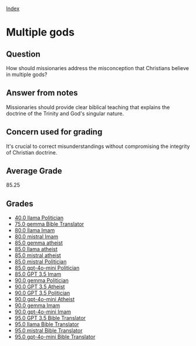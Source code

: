 
[Index](../index.md)
# Multiple gods
## Question
How should missionaries address the misconception that Christians believe in multiple gods?

## Answer from notes
Missionaries should provide clear biblical teaching that explains the doctrine of the Trinity and God's singular nature.

## Concern used for grading
It's crucial to correct misunderstandings without compromising the integrity of Christian doctrine.

## Average Grade
85.25

## Grades
 * [40.0 llama Politician](../answers/llama_Politician/Multiple_gods.md)
 * [75.0 gemma Bible Translator](../answers/gemma_Bible_Translator/Multiple_gods.md)
 * [80.0 llama Imam](../answers/llama_Imam/Multiple_gods.md)
 * [80.0 mistral Imam](../answers/mistral_Imam/Multiple_gods.md)
 * [85.0 gemma atheist](../answers/gemma_atheist/Multiple_gods.md)
 * [85.0 llama atheist](../answers/llama_atheist/Multiple_gods.md)
 * [85.0 mistral atheist](../answers/mistral_atheist/Multiple_gods.md)
 * [85.0 mistral Politician](../answers/mistral_Politician/Multiple_gods.md)
 * [85.0 gpt-4o-mini Politician](../answers/gpt-4o-mini_Politician/Multiple_gods.md)
 * [85.0 GPT 3.5 Imam](../answers/GPT_3.5_Imam/Multiple_gods.md)
 * [90.0 gemma Politician](../answers/gemma_Politician/Multiple_gods.md)
 * [90.0 GPT 3.5 Atheist](../answers/GPT_3.5_Atheist/Multiple_gods.md)
 * [90.0 GPT 3.5 Politician](../answers/GPT_3.5_Politician/Multiple_gods.md)
 * [90.0 gpt-4o-mini Atheist](../answers/gpt-4o-mini_Atheist/Multiple_gods.md)
 * [90.0 gemma Imam](../answers/gemma_Imam/Multiple_gods.md)
 * [90.0 gpt-4o-mini Imam](../answers/gpt-4o-mini_Imam/Multiple_gods.md)
 * [95.0 GPT 3.5 Bible Translator](../answers/GPT_3.5_Bible_Translator/Multiple_gods.md)
 * [95.0 llama Bible Translator](../answers/llama_Bible_Translator/Multiple_gods.md)
 * [95.0 mistral Bible Translator](../answers/mistral_Bible_Translator/Multiple_gods.md)
 * [95.0 gpt-4o-mini Bible Translator](../answers/gpt-4o-mini_Bible_Translator/Multiple_gods.md)

